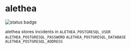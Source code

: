 # alethea

![status badge](https://circleci.com/gh/q231950/alethea.png?circle-token=eb0dbf0c054d4328ff3233ad323b4b51f352dbe2)

alethea stores incidents in 
`ALETHEA_POSTGRESQL_USER`
`ALETHEA_POSTGRESQL_PASSWORD`
`ALETHEA_POSTGRESQL_DATABASE`
`ALETHEA_POSTGRESQL_ADDRESS`
